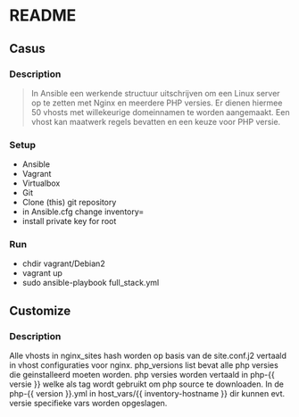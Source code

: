 # README
## Casus
### Description
> In Ansible een werkende structuur uitschrijven om een Linux server op te zetten met Nginx en meerdere PHP versies. Er dienen hiermee 50 vhosts met willekeurige domeinnamen te worden aangemaakt. Een vhost kan maatwerk regels bevatten en een keuze voor PHP versie.
### Setup
- Ansible
- Vagrant
- Virtualbox
- Git
- Clone (this) git repository
- in Ansible.cfg change inventory=<inventory directory from repo>
- install private key for root
### Run
- chdir vagrant/Debian2
- vagrant up
- sudo ansible-playbook full_stack.yml

## Customize
### Description
Alle vhosts in nginx_sites hash worden op basis van de site.conf.j2 vertaald in vhost configuraties voor nginx. 
php_versions list bevat alle php versies die geinstalleerd moeten worden. php versies worden vertaald in php-{{ versie }} welke als tag wordt gebruikt om php source te downloaden. 
In de php-{{ version }}.yml in host_vars/{{ inventory-hostname }} dir kunnen evt. versie specifieke vars worden opgeslagen.
